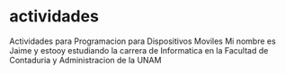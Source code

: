 # actividades
Actividades para Programacion para Dispositivos Moviles
Mi nombre es Jaime y estooy estudiando la carrera de Informatica en la Facultad de Contaduria y Administracion de la UNAM

